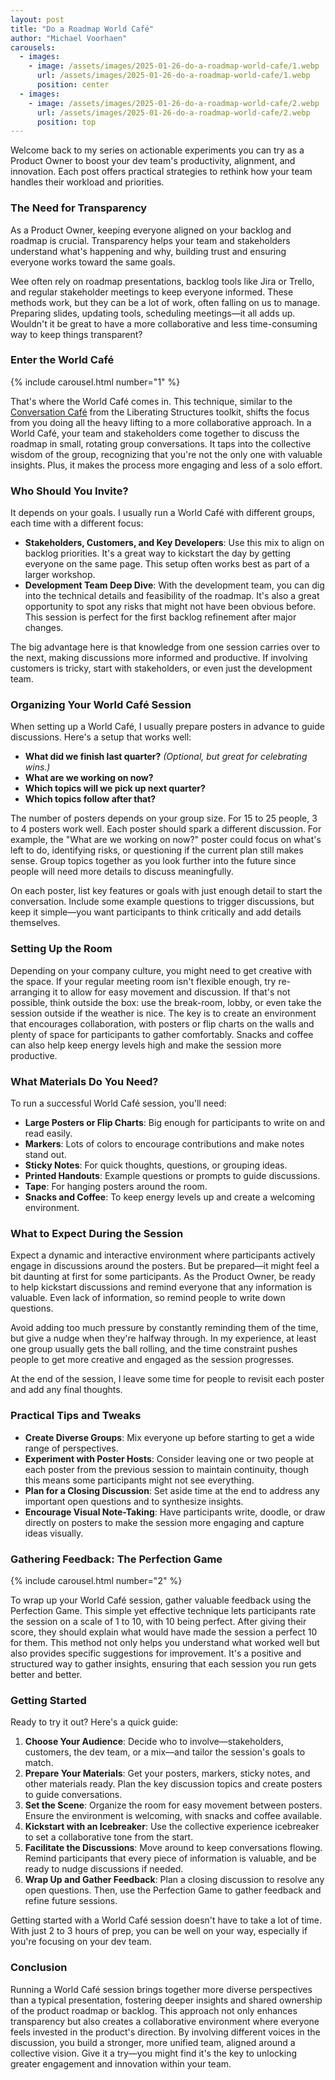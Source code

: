 ```yaml
---
layout: post
title: "Do a Roadmap World Café"
author: "Michael Voorhaen"
carousels:
  - images:
    - image: /assets/images/2025-01-26-do-a-roadmap-world-cafe/1.webp
      url: /assets/images/2025-01-26-do-a-roadmap-world-cafe/1.webp
      position: center
  - images: 
    - image: /assets/images/2025-01-26-do-a-roadmap-world-cafe/2.webp
      url: /assets/images/2025-01-26-do-a-roadmap-world-cafe/2.webp
      position: top
---
```


Welcome back to my series on actionable experiments you can try as a Product Owner to boost your dev team's productivity, alignment, and innovation. Each post offers practical strategies to rethink how your team handles their workload and priorities.

### The Need for Transparency

As a Product Owner, keeping everyone aligned on your backlog and roadmap is crucial. Transparency helps your team and stakeholders understand what's happening and why, building trust and ensuring everyone works toward the same goals.

Wee often rely on roadmap presentations, backlog tools like Jira or Trello, and regular stakeholder meetings to keep everyone informed. These methods work, but they can be a lot of work, often falling on us to manage. Preparing slides, updating tools, scheduling meetings—it all adds up. Wouldn't it be great to have a more collaborative and less time-consuming way to keep things transparent?
### Enter the World Café

{% include carousel.html number="1" %}

That's where the World Café comes in. This technique, similar to the [Conversation Café](http://www.liberatingstructures.com/22-conversation-cafe/) from the Liberating Structures toolkit, shifts the focus from you doing all the heavy lifting to a more collaborative approach. In a World Café, your team and stakeholders come together to discuss the roadmap in small, rotating group conversations. It taps into the collective wisdom of the group, recognizing that you're not the only one with valuable insights. Plus, it makes the process more engaging and less of a solo effort.
### Who Should You Invite?

It depends on your goals. I usually run a World Café with different groups, each time with a different focus:
- **Stakeholders, Customers, and Key Developers**: Use this mix to align on backlog priorities. It's a great way to kickstart the day by getting everyone on the same page. This setup often works best as part of a larger workshop.
- **Development Team Deep Dive**: With the development team, you can dig into the technical details and feasibility of the roadmap. It's also a great opportunity to spot any risks that might not have been obvious before. This session is perfect for the first backlog refinement after major changes.

The big advantage here is that knowledge from one session carries over to the next, making discussions more informed and productive. If involving customers is tricky, start with stakeholders, or even just the development team.

### Organizing Your World Café Session

When setting up a World Café, I usually prepare posters in advance to guide discussions. Here's a setup that works well:

- **What did we finish last quarter?** _(Optional, but great for celebrating wins.)_
- **What are we working on now?**
- **Which topics will we pick up next quarter?**
- **Which topics follow after that?**

The number of posters depends on your group size. For 15 to 25 people, 3 to 4 posters work well. Each poster should spark a different discussion. For example, the "What are we working on now?" poster could focus on what's left to do, identifying risks, or questioning if the current plan still makes sense. Group topics together as you look further into the future since people will need more details to discuss meaningfully.

On each poster, list key features or goals with just enough detail to start the conversation. Include some example questions to trigger discussions, but keep it simple—you want participants to think critically and add details themselves.
### Setting Up the Room

Depending on your company culture, you might need to get creative with the space. If your regular meeting room isn't flexible enough, try re-arranging it to allow for easy movement and discussion. If that's not possible, think outside the box: use the break-room, lobby, or even take the session outside if the weather is nice. The key is to create an environment that encourages collaboration, with posters or flip charts on the walls and plenty of space for participants to gather comfortably. Snacks and coffee can also help keep energy levels high and make the session more productive.
### What Materials Do You Need?

To run a successful World Café session, you'll need:

- **Large Posters or Flip Charts**: Big enough for participants to write on and read easily.
- **Markers**: Lots of colors to encourage contributions and make notes stand out.
- **Sticky Notes**: For quick thoughts, questions, or grouping ideas.
- **Printed Handouts**: Example questions or prompts to guide discussions.
- **Tape**: For hanging posters around the room.
- **Snacks and Coffee**: To keep energy levels up and create a welcoming environment.

### What to Expect During the Session

Expect a dynamic and interactive environment where participants actively engage in discussions around the posters. But be prepared—it might feel a bit daunting at first for some participants. As the Product Owner, be ready to help kickstart discussions and remind everyone that any information is valuable. Even lack of information, so remind people to write down questions.

Avoid adding too much pressure by constantly reminding them of the time, but give a nudge when they're halfway through. In my experience, at least one group usually gets the ball rolling, and the time constraint pushes people to get more creative and engaged as the session progresses.

At the end of the session, I leave some time for people to revisit each poster and add any final thoughts.

### Practical Tips and Tweaks

- **Create Diverse Groups**: Mix everyone up before starting to get a wide range of perspectives.
- **Experiment with Poster Hosts**: Consider leaving one or two people at each poster from the previous session to maintain continuity, though this means some participants might not see everything.
- **Plan for a Closing Discussion**: Set aside time at the end to address any important open questions and to synthesize insights.
- **Encourage Visual Note-Taking**: Have participants write, doodle, or draw directly on posters to make the session more engaging and capture ideas visually.

### Gathering Feedback: The Perfection Game

{% include carousel.html number="2" %}

To wrap up your World Café session, gather valuable feedback using the Perfection Game. This simple yet effective technique lets participants rate the session on a scale of 1 to 10, with 10 being perfect. After giving their score, they should explain what would have made the session a perfect 10 for them. This method not only helps you understand what worked well but also provides specific suggestions for improvement. It's a positive and structured way to gather insights, ensuring that each session you run gets better and better.
### Getting Started

Ready to try it out? Here's a quick guide:

1. **Choose Your Audience**: Decide who to involve—stakeholders, customers, the dev team, or a mix—and tailor the session's goals to match.
2. **Prepare Your Materials**: Get your posters, markers, sticky notes, and other materials ready. Plan the key discussion topics and create posters to guide conversations.
3. **Set the Scene**: Organize the room for easy movement between posters. Ensure the environment is welcoming, with snacks and coffee available.
4. **Kickstart with an Icebreaker**: Use the collective experience icebreaker to set a collaborative tone from the start.
5. **Facilitate the Discussions**: Move around to keep conversations flowing. Remind participants that every piece of information is valuable, and be ready to nudge discussions if needed.
6. **Wrap Up and Gather Feedback**: Plan a closing discussion to resolve any open questions. Then, use the Perfection Game to gather feedback and refine future sessions.

Getting started with a World Café session doesn't have to take a lot of time. With just 2 to 3 hours of prep, you can be well on your way, especially if you're focusing on your dev team.

### Conclusion

Running a World Café session brings together more diverse perspectives than a typical presentation, fostering deeper insights and shared ownership of the product roadmap or backlog. This approach not only enhances transparency but also creates a collaborative environment where everyone feels invested in the product's direction. By involving different voices in the discussion, you build a stronger, more unified team, aligned around a collective vision. Give it a try—you might find it's the key to unlocking greater engagement and innovation within your team.